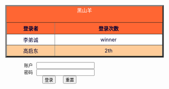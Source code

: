 <!doctype html>
<html>
<head>
<meta http-equiv="Content-Type" content="text/html; charset=utf-8" />
<title>BSKING</title>
<meta charset="gb2312">
<meta charset="iso-8859-1" />
<style>
body {text-align: center;}
 table {margin: auto;}
caption{
	front-size :13px;
	color:#FFF;
	front-family:"黑体", "宋体";
	padding-bottom:15px;
}
tr{
	front-size:15px;
	background-color:#F63;
	color:#003;
}
th{
	padding:6px;
}
.hui td{
	background-color:#FC9;
}
table{
	
	margin-top:0px;
	margin-right:150px;
	margin-bottom:0px;
	margin-left:80px;
	text-align:center;
	background-color:#F63;
	front-size:9pt;
}
td{
	padding:5px;
	background-color:#FFF;
}
tr:hover td{
	background-color:#F93;
}
</style>
</head>
<body background="http://m.qpic.cn/psc?/V12UAMRI2mMdfh/F1H7YF3BXM1Q*sygiHZL4csuTtoZZtVmouhbD26KMCtUrhxkbN9VciMo1pDNV7QTjQuFzts7Uo.b3CvwO97uiwv9w8R2HhFHaF21ot.7A6I!/b&bo=gAKAAYACgAERBzA!&rf=viewer_4">

<table border="4">

  <caption>
    黑山羊
  </caption>
  <tr>
    <th width="218" scope="col">登录者</th>
    <th width="506" scope="col">登录次数</th>
  </tr>
  <tr>
    <td>李弟诚</td>
    <td>winner</td>
  </tr>
  <tr class="hui">
    <td>高启东</td>
    <td>2th</td>
    
  </tr>
</table>

</body>
</html>




<doctype html>
<html>
<head>
<meta http-equiv="Content-Type" content="text/html; charset=utf-8" />
</head>

<body>
<form action="">
  <p> 账户&nbsp;&nbsp;
    <input type="text" name="user" size="20" maxlength="15">
    <br>
     密码&nbsp;&nbsp;
    <input type="password" name="password" size=20  maxlength="15">
    <br>
  <input type="submit" value="登录" >&nbsp;&nbsp;&nbsp;&nbsp;&nbsp;
  <input type="reset" value="重置">
  <br>
  </p>

</form>
</body>

</html>

